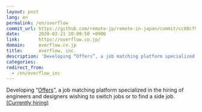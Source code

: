 ```yaml
---
layout: post
lang: en
permalink: /en/overflow
commit_url: https://github.com/remote-jp/remote-in-japan/commit/cc80cf9c91902f5cb3856fbc44cf32fa43744cef
date:       2020-02-21 20:09:50 +0900
link:       https://overflow.co.jp/
domain:     overflow.co.jp
title:      overflow, inc.
description: 'Developing “Offers”, a job matching platform specialized in the hiring of engineers and designers wishing to switch jobs or to find a side job. (Currently hiring)'
categories: 
redirect_from:
  - /en/overflow_inc
---
```


<p>Developing “<a href="https://offers.jp">Offers</a>”, a job matching platform specialized in the hiring of engineers and designers wishing to switch jobs or to find a side job. <a href="https://overflow.co.jp/recruit">(Currently hiring)</a></p>
